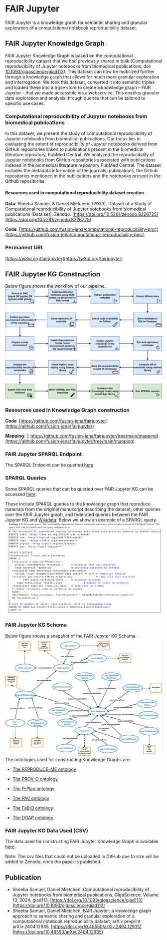 # FAIR Jupyter

FAIR Jupyter is a knowledge graph for semantic sharing and granular exploration of a computational notebook reproducibility dataset.

## FAIR Jupyter Knowledge Graph
FAIR Jupyter Knowledge Graph is based on the computational reproducibility dataset that we had previously shared in bulk (Computational reproducibility of Jupyter notebooks from biomedical publications, doi: [10.1093/gigascience/giad113](https://doi.org/10.1093/gigascience/giad113)). This dataset can now be mobilized further through a knowledge graph that allows for much more granular exploration and interrogation. We took this dataset, converted it into semantic triples and loaded these into a triple store to create a knowledge graph – FAIR Jupyter – that we made accessible via a webservice. This enables granular data exploration and analysis through queries that can be tailored to specific use cases.



### Computational reproducibility of Jupyter notebooks from biomedical publications
In this dataset, we present the study of computational reproducibility of Jupyter notebooks from biomedical publications. Our focus lies in evaluating the extent of reproducibility of Jupyter notebooks derived from GitHub repositories linked to publications present in the biomedical literature repository, PubMed Central. We analyzed the reproducibility of Jupyter notebooks from GitHub repositories associated with publications indexed in the biomedical literature repository PubMed Central. The dataset includes the metadata information of the journals, publications, the Github repositories mentioned in the publications and the notebooks present in the Github repositories.

#### Resources used in computational reproducibility dataset creation
**Data**: Sheeba Samuel, & Daniel Mietchen. (2023). Dataset of a Study of Computational reproducibility of Jupyter notebooks from biomedical publications [Data set]. Zenodo. [https://doi.org/10.5281/zenodo.8226725](https://doi.org/10.5281/zenodo.8226725)

**Code**: [https://github.com/fusion-jena/computational-reproducibility-pmc](https://github.com/fusion-jena/computational-reproducibility-pmc)


### Permanent URL
[https://w3id.org/fairjupyter](https://w3id.org/fairjupyter)

## FAIR Jupyter KG Construction

Below figure shows the workflow of our pipeline.
![image info](./images/workflow.png)

### Resources used in Knowledge Graph construction
**Code**: [https://github.com/fusion-jena/fairjupyter](https://github.com/fusion-jena/fairjupyter)

**Mapping**: [: https://github.com/fusion-jena/fairjupyter/tree/main/mapping](https://github.com/fusion-jena/fairjupyter/tree/main/mapping)

### FAIR Jupyter SPARQL Endpoint
The SPARQL Endpoint can be queried [here](https://reproduceme.uni-jena.de/#/dataset/fairjupyter/query)

### SPARQL Queries
Some SPARQL queries that can be queried over FAIR Jupyter KG can be accessed [here](https://github.com/fusion-jena/fairjupyter/tree/main/sparql_query).

These include SPARQL queries to the knowledge graph that reproduce materials from the
original manuscript describing the dataset, other queries over the FAIR Jupyter graph, and federated queries between the FAIR Jupyter KG and [Wikidata](https://query.wikidata.org/).
Below we show an example of a SPARQL query.
![image info](./images/listing.png)

### FAIR Jupyter KG Schema
Below figure shows a snapshot of the FAIR Jupyter KG Schema.
![image info](./images/model.png)
The ontologies used for constructing Knowledge Graphs are:

* [The REPRODUCE-ME ontology](https://w3id.org/reproduceme/)

* [The PROV-O ontology](https://www.w3.org/TR/prov-o/)
* [The P-Plan ontology](http://purl.org/net/p-plan#)
* [The PAV ontology](http://purl.org/pav/)
* [The FaBiO ontology](http://purl.org/spar/fabio)
* [The DOAP ontology](http://usefulinc.com/ns/doap#)

### FAIR Jupyter KG Data Used (CSV)
The data used for constructing FAIR Jupyter Knowledge Graph is available [here](https://github.com/fusion-jena/fairjupyter/tree/main/data).

Note: The csv files that could not be uploaded in GitHub due to size will be added to Zenodo, once the paper is published.


## Publication

* Sheeba Samuel, Daniel Mietchen, Computational reproducibility of Jupyter notebooks from biomedical publications, GigaScience, Volume 13, 2024, giad113, [https://doi.org/10.1093/gigascience/giad113](https://doi.org/10.1093/gigascience/giad113)
* Sheeba Samuel, Daniel Mietchen, FAIR Jupyter: a knowledge graph approach to semantic sharing and granular exploration of a computational notebook reproducibility dataset, arXiv preprint arXiv:2404.12935, [https://doi.org/10.48550/arXiv.2404.12935](https://doi.org/10.48550/arXiv.2404.12935)
